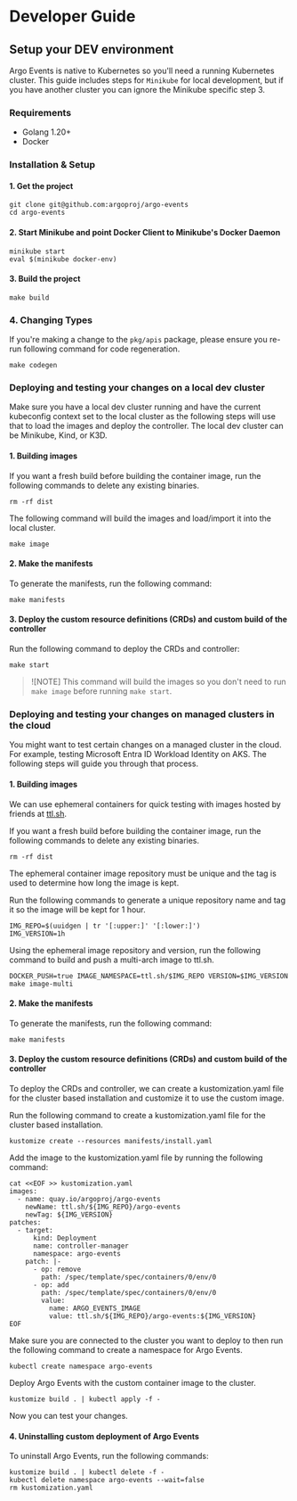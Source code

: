 # Developer Guide

## Setup your DEV environment

Argo Events is native to Kubernetes so you'll need a running Kubernetes cluster.
This guide includes steps for `Minikube` for local development, but if you have
another cluster you can ignore the Minikube specific step 3.

### Requirements

- Golang 1.20+
- Docker

### Installation & Setup

#### 1. Get the project

```
git clone git@github.com:argoproj/argo-events
cd argo-events
```

#### 2. Start Minikube and point Docker Client to Minikube's Docker Daemon

```
minikube start
eval $(minikube docker-env)
```

#### 3. Build the project

```
make build
```

### 4. Changing Types

If you're making a change to the `pkg/apis` package, please ensure you re-run
following command for code regeneration.

```
make codegen
```

### Deploying and testing your changes on a local dev cluster

Make sure you have a local dev cluster running and have the current kubeconfig context set to the local cluster as the following steps will use that to load the images and deploy the controller. The local dev cluster can be Minikube, Kind, or K3D.

#### 1. Building images

If you want a fresh build before building the container image, run the following commands to delete any existing binaries.

```
rm -rf dist
```

The following command will build the images and load/import it into the local cluster.

```
make image
```

#### 2. Make the manifests

To generate the manifests, run the following command:

```
make manifests
```

#### 3. Deploy the custom resource definitions (CRDs) and custom build of the controller

Run the following command to deploy the CRDs and controller:

```
make start
```

> ![NOTE]
> This command will build the images so you don't need to run `make image` before running `make start`.

### Deploying and testing your changes on managed clusters in the cloud

You might want to test certain changes on a managed cluster in the cloud. For example, testing Microsoft Entra ID Workload Identity on AKS. The following steps will guide you through that process.

#### 1. Building images

We can use ephemeral containers for quick testing with images hosted by friends at [ttl.sh](https://ttl.sh/). 

If you want a fresh build before building the container image, run the following commands to delete any existing binaries.

```
rm -rf dist
```

The ephemeral container image repository must be unique and the tag is used to determine how long the image is kept.

Run the following commands to generate a unique repository name and tag it so the image will be kept for 1 hour.

```
IMG_REPO=$(uuidgen | tr '[:upper:]' '[:lower:]')
IMG_VERSION=1h
```

Using the ephemeral image repository and version, run the following command to build and push a multi-arch image to ttl.sh.

```
DOCKER_PUSH=true IMAGE_NAMESPACE=ttl.sh/$IMG_REPO VERSION=$IMG_VERSION make image-multi
```

#### 2. Make the manifests

To generate the manifests, run the following command:

```
make manifests
```

#### 3. Deploy the custom resource definitions (CRDs) and custom build of the controller

To deploy the CRDs and controller, we can create a kustomization.yaml file for the cluster based installation and customize it to use the custom image.

Run the following command to create a kustomization.yaml file for the cluster based installation.

```
kustomize create --resources manifests/install.yaml
```

Add the image to the kustomization.yaml file by running the following command:

```
cat <<EOF >> kustomization.yaml
images:
  - name: quay.io/argoproj/argo-events
    newName: ttl.sh/${IMG_REPO}/argo-events
    newTag: ${IMG_VERSION}
patches:
  - target:
      kind: Deployment
      name: controller-manager
      namespace: argo-events
    patch: |-
      - op: remove
        path: /spec/template/spec/containers/0/env/0
      - op: add
        path: /spec/template/spec/containers/0/env/0
        value:
          name: ARGO_EVENTS_IMAGE
          value: ttl.sh/${IMG_REPO}/argo-events:${IMG_VERSION}
EOF
```

Make sure you are connected to the cluster you want to deploy to then run the following command to create a namespace for Argo Events.

```
kubectl create namespace argo-events
```

Deploy Argo Events with the custom container image to the cluster.

```
kustomize build . | kubectl apply -f -
```

Now you can test your changes.

#### 4. Uninstalling custom deployment of Argo Events

To uninstall Argo Events, run the following commands:

```
kustomize build . | kubectl delete -f -
kubectl delete namespace argo-events --wait=false
rm kustomization.yaml
```